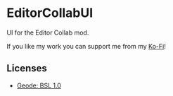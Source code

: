 # EditorCollabUI
UI for the Editor Collab mod. 

If you like my work you can support me from my [Ko-Fi](https://ko-fi.com/alk1m123)!

## Licenses

 * [Geode: BSL 1.0](https://github.com/geode-sdk/geode/blob/main/LICENSE.txt)